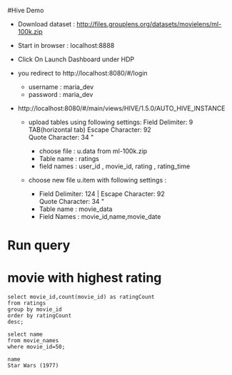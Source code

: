 #Hive Demo
 - Download dataset : http://files.grouplens.org/datasets/movielens/ml-100k.zip


 - Start in browser : localhost:8888
 - Click On Launch Dashboard under HDP
 - you redirect to http://localhost:8080/#/login
    - username : maria_dev
    - password : maria_dev
 - http://localhost:8080/#/main/views/HIVE/1.5.0/AUTO_HIVE_INSTANCE
    - upload tables using following settings:
        Field Delimiter:	9 TAB(horizontal tab)
        Escape Character:	92 \
        Quote Character:	34 "

       - choose file : u.data from ml-100k.zip
       - Table name : ratings
       - field names :  user_id , movie_id, rating , rating_time

    - choose new file u.item  with following settings :
       - Field Delimiter:	124 |
         Escape Character:	92 \
         Quote Character:	34 "
       - Table name : movie_data
       - Field Names : movie_id,name,movie_date


# Run query
# movie with highest rating
```
select movie_id,count(movie_id) as ratingCount
from ratings
group by movie_id
order by ratingCount
desc;
```

```
select name
from movie_names
where movie_id=50;
```


```
name
Star Wars (1977)
```
